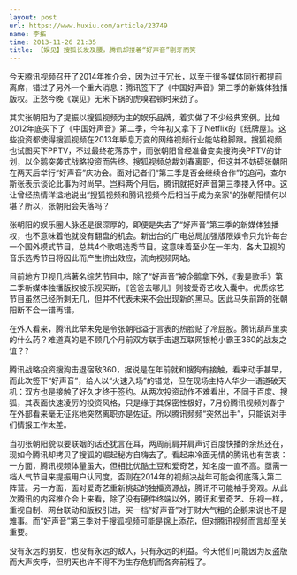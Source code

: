 ```yaml
---
layout: post
url: https://www.huxiu.com/article/23749
name: 李拓
time: 2013-11-26 21:35
title: 【娱见】搜狐长发及腰，腾讯却搂着“好声音”剔牙而笑
---
```

今天腾讯视频召开了2014年推介会，因为过于冗长，以至于很多媒体同行都提前离席，错过了另外一个重大消息：腾讯签下了《中国好声音》第三季的新媒体独播版权。正愁今晚《娱见》无米下锅的虎嗅君顿时来劲了。

其实张朝阳为了提振以搜狐视频为主的娱乐品牌，着实做了不少经典案例。比如2012年底买下了《中国好声音》第二季，今年初又拿下了Netflix的《纸牌屋》。这些投资都使得搜狐视频在2013年瞬息万变的网络视频行业能站稳脚跟。搜狐视频也试图买下PPTV，不过最终花落苏宁，而张朝阳曾经准备变卖搜狗换PPTV的计划，以企鹅突袭式战略投资而告终。搜狐视频总裁刘春离职，但这并不妨碍张朝阳在两天后举行“好声音”庆功会。面对记者们“第三季是否会继续合作”的追问，查尔斯张表示谈论此事为时尚早。岂料两个月后，腾讯就把好声音第三季搂入怀中。这让曾经热情洋溢地说出“搜狐视频和腾讯视频今后相当于成为亲家”的张朝阳情何以堪？所以，张朝阳会失落吗？

张朝阳的娱乐圈人脉还是很深厚的，即便是失去了“好声音”第三季的新媒体独播权，也不意味着他就没有翻盘的机会。新出台的广电总局加强版限娱令只允许每台一个国外模式节目，总共4个歌唱选秀节目。这意味着至少在一年内，各大卫视的音乐选秀节目将因此而产生挤出效应，流向视频网站。

目前地方卫视几档著名综艺节目中，除了“好声音”被企鹅拿下外，《我是歌手》第二季新媒体独播版权被乐视买断，《爸爸去哪儿》则被爱奇艺收入囊中。优质综艺节目虽然已经所剩无几，但并不代表未来不会出现新的黑马。因此马失前蹄的张朝阳断不会一错再错。

在外人看来，腾讯此举未免是令张朝阳溢于言表的热脸贴了冷屁股。腾讯葫芦里卖的什么药？难道真的是不顾几个月前双方联手击退互联网银枪小霸王360的战友之谊？?

腾讯战略投资搜狗击退宿敌360，据说是在年前就和搜狗有接触，看来动手甚早，而此次签下“好声音”，给人以“火速入场”的错觉，但在现场主持人华少一语道破天机：双方也是接触了好久才终于签约。从两次投资动作不难看出，不同于百度、搜狐，其表面快速凌厉的投资风格，只是缘于其保密性极好，7月份腾讯视频刘春宁在外部看来毫无征兆地突然离职亦是佐证。所以腾讯频频“突然出手”，只能说对手们情报工作太差。

当初张朝阳貌似要联姻的话还犹言在耳，两周前肩并肩声讨百度快播的余热还在，现如今腾讯却拷贝了搜狐的崛起秘方自嗨去了。看起来冷面无情的腾讯也有苦衷：一方面，腾讯视频体量虽大，但相比优酷土豆和爱奇艺，知名度一直不高。亟需一档人气节目来提振用户认同度，否则在2014年的视频决战年可能会彻底落入第二阵营。另一方面，面对爱奇艺重新挑起的独播资源战，腾讯不可能袖手旁观。从此次腾讯的内容推介会上来看，除了没有硬件终端以外，腾讯和爱奇艺、乐视一样，重视自制、网台联动和版权引进，买一档“好声音”对于财大气粗的企鹅来说也不是难事。而“好声音”第三季对于搜狐视频可能是锦上添花，但对腾讯视频而言却至关重要。

没有永远的朋友，也没有永远的敌人，只有永远的利益。今天他们可能因为反盗版而大声疾呼，但明天也许不得不为生存危机而各奔前程了。

